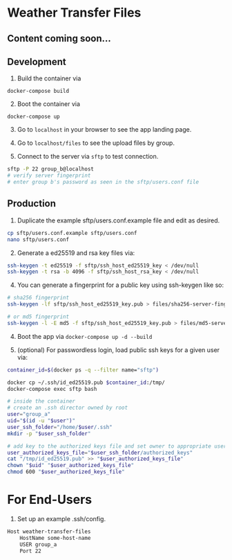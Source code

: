 # Weather Transfer Files

## Content coming soon...

## Development

1. Build the container via

`docker-compose build`

2. Boot the container via

`docker-compose up`

3. Go to `localhost` in your browser to see the app
   landing page.

4. Go to `localhost/files` to see the upload files by group.

5. Connect to the server via `sftp` to test connection.

```bash
sftp -P 22 group_b@localhost
# verify server fingerprint
# enter group b's password as seen in the sftp/users.conf file
```

## Production

1. Duplicate the example sftp/users.conf.example file and edit as desired.

```bash
cp sftp/users.conf.example sftp/users.conf
nano sftp/users.conf
```

2. Generate a ed25519 and rsa key files via:
```bash
ssh-keygen -t ed25519 -f sftp/ssh_host_ed25519_key < /dev/null
ssh-keygen -t rsa -b 4096 -f sftp/ssh_host_rsa_key < /dev/null
```

4. You can generate a fingerprint for a public key using ssh-keygen like so:
```bash
# sha256 fingerprint
ssh-keygen -lf sftp/ssh_host_ed25519_key.pub > files/sha256-server-fingerprint.txt

# or md5 fingerprint
ssh-keygen -l -E md5 -f sftp/ssh_host_ed25519_key.pub > files/md5-server-fingerprint.txt
```

4. Boot the app via `docker-compose up -d --build`

5. (optional) For passwordless login, load public ssh keys for a given user via:
```bash
container_id=$(docker ps -q --filter name="sftp")

docker cp ~/.ssh/id_ed25519.pub $container_id:/tmp/
docker-compose exec sftp bash

# inside the container
# create an .ssh director owned by root
user="group_a"
uid="$(id -u "$user")"
user_ssh_folder="/home/$user/.ssh"
mkdir -p "$user_ssh_folder"

# add key to the authorized keys file and set owner to appropriate user
user_authorized_keys_file="$user_ssh_folder/authorized_keys"
cat "/tmp/id_ed25519.pub" >> "$user_authorized_keys_file"
chown "$uid" "$user_authorized_keys_file"
chmod 600 "$user_authorized_keys_file"
```

# For End-Users
1. Set up an example .ssh/config.
```bash
Host weather-transfer-files
    HostName some-host-name
    USER group_a
    Port 22
```
